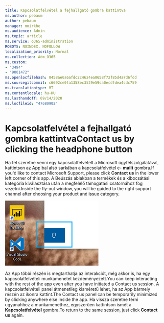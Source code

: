 ```yaml
---
title: Kapcsolatfelvétel a fejhallgató gombra kattintva
ms.author: pebaum
author: pebaum
manager: mnirkhe
ms.audience: Admin
ms.topic: article
ms.service: o365-administration
ROBOTS: NOINDEX, NOFOLLOW
localization_priority: Normal
ms.collection: Adm_O365
ms.custom:
- "3494"
- "9001472"
ms.openlocfilehash: 0458ae0a6afdc2c4624ea0658f72f85d4a7d6fdd
ms.sourcegitcommit: c6692ce0fa1358ec3529e59ca0ecdfdea4cdc759
ms.translationtype: MT
ms.contentlocale: hu-HU
ms.lasthandoff: 09/14/2020
ms.locfileid: "47680902"
---
```

# <a name="contact-us-by-clicking-the-headphone-button"></a><span data-ttu-id="707db-102">Kapcsolatfelvétel a fejhallgató gombra kattintva</span><span class="sxs-lookup"><span data-stu-id="707db-102">Contact us by clicking the headphone button</span></span>

<span data-ttu-id="707db-103">Ha fel szeretne venni egy kapcsolatfelvételt a Microsoft ügyfélszolgálatával, kattintson az App bal alsó sarkában a kapcsolatfelvétel e- **mailt** gombra.</span><span class="sxs-lookup"><span data-stu-id="707db-103">If you'd like to contact Microsoft Support, please click **Contact us** in the lower left corner of this app.</span></span> <span data-ttu-id="707db-104">A Beúszás ablakban a termékek és a kibocsátási kategória kiválasztása után a megfelelő támogatási csatornához fog vezetni.</span><span class="sxs-lookup"><span data-stu-id="707db-104">Inside the fly-out window, you will be guided to the right support channel after choosing your product and issue category.</span></span>

![Írjon nekünk a fejhallgató ikonra kattintva.](media/contact-us-headphone-icon.png)

<span data-ttu-id="707db-106">Az App többi részén is megtarthatja az interakciót, még akkor is, ha egy kapcsolatfelvételi munkamenetet kezdeményezett.</span><span class="sxs-lookup"><span data-stu-id="707db-106">You can keep interacting with the rest of the app even after you have initiated a Contact us session.</span></span> <span data-ttu-id="707db-107">A kapcsolatfelvételi panel átmenetileg kisméretű lehet, ha az App bármely részén az ikonra kattint.</span><span class="sxs-lookup"><span data-stu-id="707db-107">The Contact us panel can be temporarily minimized by clicking anywhere else inside the app.</span></span> <span data-ttu-id="707db-108">Ha vissza szeretne térni ugyanahhoz a munkamenethez, egyszerűen kattintson ismét a **Kapcsolatfelvétel** gombra.</span><span class="sxs-lookup"><span data-stu-id="707db-108">To return to the same session, just click **Contact us** again.</span></span>
